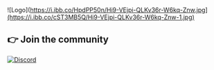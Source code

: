 
![Logo](https://i.ibb.co/HpdPP50n/Hi9-VEjpi-QLKv36r-W6kq-Znw.jpg](https://i.ibb.co/cST3MB5Q/Hi9-VEjpi-QLKv36r-W6kq-Znw-1.jpg)



## 👉 Join the community
[![Discord](https://img.shields.io/badge/Discord-%237289DA.svg?style=for-the-badge&logo=discord&logoColor=white)](https://discord.gg/Sh22SrbwAR)
